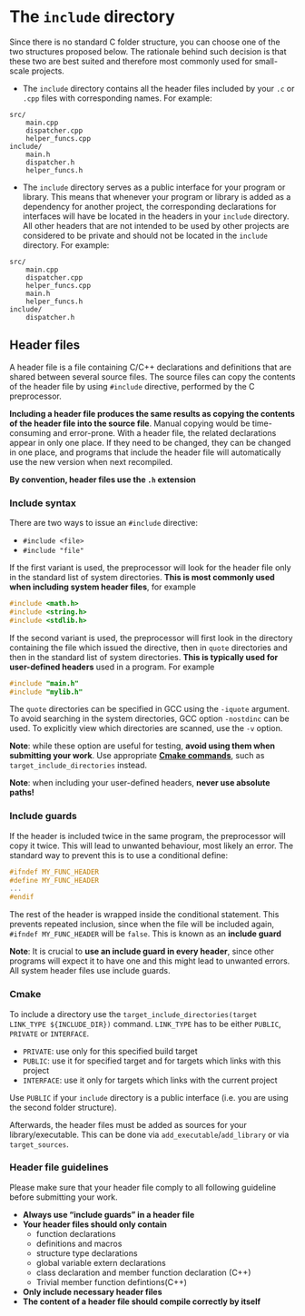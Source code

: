 # The `include` directory

Since there is no standard C folder structure, you can choose one of the two structures proposed below. The rationale behind such decision is that these two are best suited and therefore most commonly used for small-scale projects.

- The `include` directory contains all the header files included by your `.c` or `.cpp` files with corresponding names.
For example:

```text
src/
    main.cpp
    dispatcher.cpp
    helper_funcs.cpp
include/
    main.h
    dispatcher.h
    helper_funcs.h
```

- The `include` directory serves as a public interface for your program or library. This means that whenever your program or library is added as a dependency for another project, the corresponding declarations for interfaces will have be located in the headers in your `include` directory. All other headers that are not intended to be used by other projects are considered to be private and should not be located in the `include` directory.
For example:

```text
src/
    main.cpp
    dispatcher.cpp
    helper_funcs.cpp
    main.h
    helper_funcs.h
include/
    dispatcher.h
```

## Header files

A header file is a file containing C/C++ declarations and definitions that are shared between several source files. The source files can copy the contents of the header file by using `#include` directive, performed by the C preprocessor. 

**Including a header file produces the same results as copying the contents of the header file into the source file**. Manual copying would be time-consuming and error-prone. With a header file, the related declarations appear in only one place. If they need to be changed, they can be changed in one place, and programs that include the header file will automatically use the new version when next recompiled.

**By convention, header files use the `.h` extension**

### Include syntax

There are two ways to issue an `#include` directive:

- `#include <file>`
- `#include "file"`

If the first variant is used, the preprocessor will look for the header file only in the standard list of system directories. **This is most commonly used when including system header files**, for example

```C
#include <math.h>
#include <string.h>
#include <stdlib.h>
```

If the second variant is used, the preprocessor will first look in the directory containing the file which issued the directive, then in `quote` directories and then in the standard list of system directories. **This is typically used for user-defined headers** used in a program. For example

```C
#include "main.h"
#include "mylib.h"
```

 The `quote` directories can be specified in GCC using the `-iquote` argument. To avoid searching in the system directories, GCC option `-nostdinc` can be used. To explicitly view which directories are scanned, use the `-v` option.

**Note**: while these option are useful for testing, **avoid using them when submitting your work**. Use appropriate [**Cmake commands**](#cmake), such as `target_include_directories` instead.

**Note**: when including your user-defined headers, **never use absolute paths!**

### Include guards

If the header is included twice in the same program, the preprocessor will copy it twice. This will lead to unwanted behaviour, most likely an error. The standard way to prevent this is to use a conditional define:

```C
#ifndef MY_FUNC_HEADER
#define MY_FUNC_HEADER
...
#endif
```

The rest of the header is wrapped inside the conditional statement. This prevents repeated inclusion, since when the file will be included again, `#ifndef MY_FUNC_HEADER` will be `false`. This is known as an **include guard**

**Note**: It is crucial to **use an include guard in every header**, since other programs will expect it to have one and this might lead to unwanted errors. All system header files use include guards.

### Cmake

To include a directory use the `target_include_directories(target LINK_TYPE ${INCLUDE_DIR})` command. `LINK_TYPE` has to be either `PUBLIC`, `PRIVATE` or `INTERFACE`.

- `PRIVATE`: use only for this specified build target
- `PUBLIC`: use it for specified target and for targets which links with this project
- `INTERFACE`: use it only for targets which links with the current project 

Use `PUBLIC` if your `include` directory is a public interface (i.e. you are using the second folder structure).

Afterwards, the header files must be added as sources for your library/executable. This can be done via `add_executable`/`add_library` or via `target_sources`.

### Header file guidelines

Please make sure that your header file comply to all following guideline before submitting your work.

- **Always use “include guards” in a header file**
- **Your header files should only contain**
    - function declarations
    - definitions and macros
    - structure type declarations
    - global variable extern declarations
    - class declaration and member function declaration (C++)
    - Trivial member function defintions(C++)
- **Only include necessary header files**
- **The content of a header file should compile correctly by itself**
